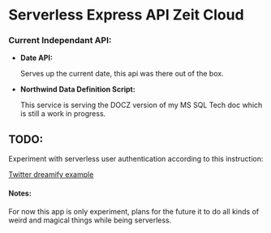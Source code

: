 # Serverless Express API Zeit Cloud

### Current Independant API:

* **Date API:**

  Serves up the current date, this api was there out of the box.

* **Northwind Data Definition Script:**

  This service is serving the DOCZ version of my MS SQL Tech doc which is still a work in progress.

## TODO:

Experiment with serverless user authentication according to this instruction:

​[Twitter dreamify example](https://zeit.co/blog/serverless-express-js-lambdas-with-now-2)	


#### Notes:

For now this app is only experiment, plans for the future it to do all kinds of weird and magical things while being serverless.
